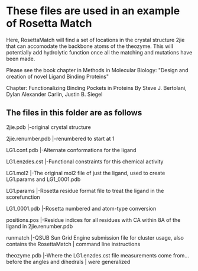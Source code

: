 # These files are used in an example of Rosetta Match

Here, RosettaMatch will find a set of locations in the crystal structure 2jie
that can accomodate the backbone atoms of the theozyme. This will potentially 
add hydrolytic function once all the matching and mutations have been made.

Please see the book chapter in Methods in Molecular Biology:
"Design and creation of novel Ligand Binding Proteins"

Chapter: Functionalizing Binding Pockets in Proteins
By Steve J. Bertolani,
   Dylan Alexander Carlin,
   Justin B. Siegel


## The files in this folder are as follows

2jie.pdb		|-original crystal structure

2jie.renumber.pdb	|-renumbered to start at 1

LG1.conf.pdb		|-Alternate conformations for the ligand

LG1.enzdes.cst		|-Functional constraints for this chemical activity

LG1.mol2		|-The original mol2 file of just the ligand, used to create LG1.params and LG1_0001.pdb

LG1.params		|-Rosetta residue format file to treat the ligand in the scorefunction

LG1_0001.pdb		|-Rosetta numbered and atom-type conversion

positions.pos		|-Residue indices for all residues with CA within 8A of the ligand in 2jie.renumber.pdb

runmatch		|-QSUB Sun Grid Engine submission file for cluster usage, also contains the RosettaMatch
			|	command line instructions

theozyme.pdb		|-Where the LG1.enzdes.cst file measurements come from... before the angles and dihedrals 
			|	were generalized

